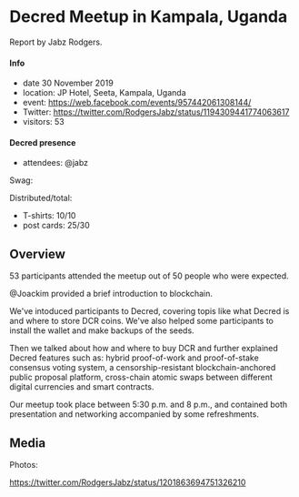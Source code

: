 # Decred Meetup in Kampala, Uganda

Report by Jabz Rodgers.

#### Info

- date 30 November 2019
- location: JP Hotel, Seeta, Kampala, Uganda
- event: https://web.facebook.com/events/957442061308144/
- Twitter: https://twitter.com/RodgersJabz/status/1194309441774063617
- visitors: 53

#### Decred presence

- attendees: @jabz

Swag:

Distributed/total:

- T-shirts: 10/10
- post cards: 25/30

## Overview

53 participants attended the meetup out of 50 people who were expected.

@Joackim provided a brief introduction to blockchain.

We've intoduced participants to Decred, covering topis like what Decred is and where to store DCR coins. We've also helped some participants to install the wallet and make backups of the seeds.

Then we talked about how and where to buy DCR and further explained Decred features such as: hybrid proof-of-work and proof-of-stake consensus voting system, a censorship-resistant blockchain-anchored public proposal platform, cross-chain atomic swaps between different digital currencies and smart contracts.

Our meetup took place between 5:30 p.m. and 8 p.m., and contained both presentation and networking accompanied by some refreshments.

## Media

Photos:

https://twitter.com/RodgersJabz/status/1201863694751326210
